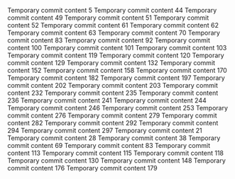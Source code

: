 Temporary commit content 5
Temporary commit content 44
Temporary commit content 49
Temporary commit content 51
Temporary commit content 52
Temporary commit content 61
Temporary commit content 62
Temporary commit content 63
Temporary commit content 70
Temporary commit content 83
Temporary commit content 92
Temporary commit content 100
Temporary commit content 101
Temporary commit content 103
Temporary commit content 119
Temporary commit content 120
Temporary commit content 129
Temporary commit content 132
Temporary commit content 152
Temporary commit content 158
Temporary commit content 170
Temporary commit content 182
Temporary commit content 197
Temporary commit content 202
Temporary commit content 203
Temporary commit content 232
Temporary commit content 235
Temporary commit content 236
Temporary commit content 241
Temporary commit content 244
Temporary commit content 246
Temporary commit content 253
Temporary commit content 276
Temporary commit content 279
Temporary commit content 282
Temporary commit content 292
Temporary commit content 294
Temporary commit content 297
Temporary commit content 21
Temporary commit content 28
Temporary commit content 38
Temporary commit content 69
Temporary commit content 83
Temporary commit content 113
Temporary commit content 115
Temporary commit content 118
Temporary commit content 130
Temporary commit content 148
Temporary commit content 176
Temporary commit content 179
